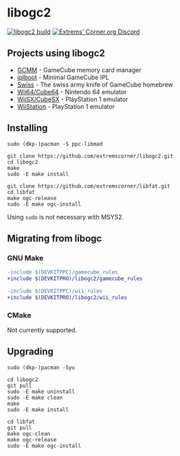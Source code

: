 # libogc2

[![libogc2 build](https://github.com/extremscorner/libogc2/actions/workflows/continuous-integration-workflow.yml/badge.svg)](https://github.com/extremscorner/libogc2/actions/workflows/continuous-integration-workflow.yml) [![Extrems' Corner.org Discord](https://discordapp.com/api/guilds/243509579961466881/widget.png)](https://discord.extremscorner.org/)

## Projects using libogc2

- [GCMM](https://github.com/suloku/gcmm) - GameCube memory card manager
- [iplboot](https://github.com/redolution/iplboot) - Minimal GameCube IPL
- [Swiss](https://github.com/emukidid/swiss-gc) - The swiss army knife of GameCube homebrew
- [Wii64/Cube64](https://github.com/emukidid/Wii64) - Nintendo 64 emulator
- [WiiSX/CubeSX](https://github.com/emukidid/pcsxgc) - PlayStation 1 emulator
- [WiiStation](https://github.com/xjsxjs197/WiiSXRX_2022) - PlayStation 1 emulator

## Installing

```
sudo (dkp-)pacman -S ppc-libmad
```

```
git clone https://github.com/extremscorner/libogc2.git
cd libogc2
make
sudo -E make install
```

```
git clone https://github.com/extremscorner/libfat.git
cd libfat
make ogc-release
sudo -E make ogc-install
```

Using `sudo` is not necessary with MSYS2.

## Migrating from libogc

### GNU Make

```diff
-include $(DEVKITPPC)/gamecube_rules
+include $(DEVKITPRO)/libogc2/gamecube_rules
```

```diff
-include $(DEVKITPPC)/wii_rules
+include $(DEVKITPRO)/libogc2/wii_rules
```

### CMake

Not currently supported.

## Upgrading

```
sudo (dkp-)pacman -Syu
```

```
cd libogc2
git pull
sudo -E make uninstall
sudo -E make clean
make
sudo -E make install
```

```
cd libfat
git pull
make ogc-clean
make ogc-release
sudo -E make ogc-install
```
